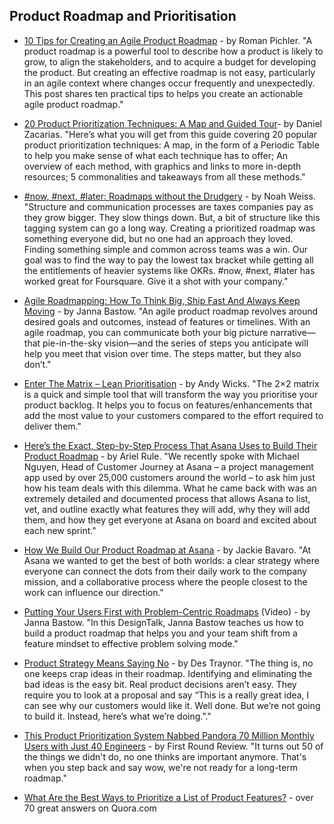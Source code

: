 ## Product Roadmap and Prioritisation

- [10 Tips for Creating an Agile Product Roadmap](https://medium.com/@romanpichler/10-tips-for-creating-an-agile-product-roadmap-515637c8081b#.y413bsegz) - by Roman Pichler. "A product roadmap is a powerful tool to describe how a product is likely to grow, to align the stakeholders, and to acquire a budget for developing the product. But creating an effective roadmap is not easy, particularly in an agile context where changes occur frequently and unexpectedly. This post shares ten practical tips to helps you create an actionable agile product roadmap."

- [20 Product Prioritization Techniques: A Map and Guided Tour](https://foldingburritos.com/product-prioritization-techniques/)- by Daniel Zacarias. "Here’s what you will get from this guide covering 20 popular product prioritization techniques: A map, in the form of a Periodic Table to help you make sense of what each technique has to offer; An overview of each method, with graphics and links to more in-depth resources; 5 commonalities and takeaways from all these methods."

- [#now, #next, #later: Roadmaps without the Drudgery](https://medium.com/@noah_weiss/now-next-later-roadmaps-without-the-drudgery-1cfe65656645) - by Noah Weiss. "Structure and communication processes are taxes companies pay as they grow bigger. They slow things down. But, a bit of structure like this tagging system can go a long way. Creating a prioritized roadmap was something everyone did, but no one had an approach they loved. Finding something simple and common across teams was a win.
Our goal was to find the way to pay the lowest tax bracket while getting all the entitlements of heavier systems like OKRs. #now, #next, #later has worked great for Foursquare. Give it a shot with your company."

- [Agile Roadmapping: How To Think Big, Ship Fast And Always Keep Moving](https://blog.trello.com/agile-roadmapping-how-to-think-big-ship-fast) - by Janna Bastow. "An agile product roadmap revolves around desired goals and outcomes, instead of features or timelines. With an agile roadmap, you can communicate both your big picture narrative—that pie-in-the-sky vision—and the series of steps you anticipate will help you meet that vision over time. The steps matter, but they also don’t."

- [Enter The Matrix – Lean Prioritisation](https://www.mindtheproduct.com/2017/07/enter-matrix-lean-prioritisation/) - by Andy Wicks. "The 2×2 matrix is a quick and simple tool that will transform the way you prioritise your product backlog. It helps you to focus on features/enhancements that add the most value to your customers compared to the effort required to deliver them."

- [Here’s the Exact, Step-by-Step Process That Asana Uses to Build Their Product Roadmap](https://www.codementor.io/blog/how-to-build-a-product-roadmap-the-asana-way-2kvo8z70dm) - by Ariel Rule. "We recently spoke with Michael Nguyen, Head of Customer Journey at Asana – a project management app used by over 25,000 customers around the world – to ask him just how his team deals with this dilemma. What he came back with was an extremely detailed and documented process that allows Asana to list, vet, and outline exactly what features they will add, why they will add them, and how they get everyone at Asana on board and excited about each new sprint."

- [How We Build Our Product Roadmap at Asana](https://medium.com/@jackiebo/how-we-build-our-product-roadmap-at-asana-56953b1e25ad) - by Jackie Bavaro. "At Asana we wanted to get the best of both worlds: a clear strategy where everyone can connect the dots from their daily work to the company mission, and a collaborative process where the people closest to the work can influence our direction."

- [Putting Your Users First with Problem-Centric Roadmaps](https://www.youtube.com/watch?v=aOupk_34uRE) (Video) - by Janna Bastow. "In this DesignTalk, Janna Bastow teaches us how to build a product roadmap that helps you and your team shift from a feature mindset to effective problem solving mode."

- [Product Strategy Means Saying No](https://blog.intercom.com/product-strategy-means-saying-no/) - by Des Traynor. "The thing is, no one keeps crap ideas in their roadmap. Identifying and eliminating the bad ideas is the easy bit. Real product decisions aren’t easy. They require you to look at a proposal and say “This is a really great idea, I can see why our customers would like it. Well done. But we’re not going to build it. Instead, here’s what we’re doing.”."

- [This Product Prioritization System Nabbed Pandora 70 Million Monthly Users with Just 40 Engineers](http://firstround.com/review/This-Product-Prioritization-System-Nabbed-Pandora-More-Than-70-Million-Active-Monthly-Users-with-Just-40-Engineers/) - by First Round Review. "It turns out 50 of the things we didn't do, no one thinks are important anymore. That's when you step back and say wow, we're not ready for a long-term roadmap."

- [What Are the Best Ways to Prioritize a List of Product Features?](https://www.quora.com/Product-Management/What-are-the-best-ways-to-prioritize-a-list-of-product-features) - over 70 great answers on Quora.com
